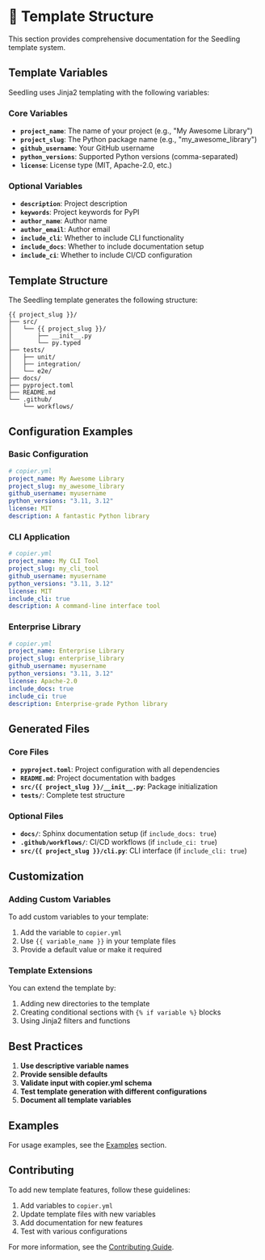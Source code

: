 # 📁 Template Structure

This section provides comprehensive documentation for the Seedling template system.

## Template Variables

Seedling uses Jinja2 templating with the following variables:

### Core Variables

- **`project_name`**: The name of your project (e.g., "My Awesome Library")
- **`project_slug`**: The Python package name (e.g., "my_awesome_library")
- **`github_username`**: Your GitHub username
- **`python_versions`**: Supported Python versions (comma-separated)
- **`license`**: License type (MIT, Apache-2.0, etc.)

### Optional Variables

- **`description`**: Project description
- **`keywords`**: Project keywords for PyPI
- **`author_name`**: Author name
- **`author_email`**: Author email
- **`include_cli`**: Whether to include CLI functionality
- **`include_docs`**: Whether to include documentation setup
- **`include_ci`**: Whether to include CI/CD configuration

## Template Structure

The Seedling template generates the following structure:

```
{{ project_slug }}/
├── src/
│   └── {{ project_slug }}/
│       ├── __init__.py
│       └── py.typed
├── tests/
│   ├── unit/
│   ├── integration/
│   └── e2e/
├── docs/
├── pyproject.toml
├── README.md
└── .github/
    └── workflows/
```

## Configuration Examples

### Basic Configuration

```yaml
# copier.yml
project_name: My Awesome Library
project_slug: my_awesome_library
github_username: myusername
python_versions: "3.11, 3.12"
license: MIT
description: A fantastic Python library
```

### CLI Application

```yaml
# copier.yml
project_name: My CLI Tool
project_slug: my_cli_tool
github_username: myusername
python_versions: "3.11, 3.12"
license: MIT
include_cli: true
description: A command-line interface tool
```

### Enterprise Library

```yaml
# copier.yml
project_name: Enterprise Library
project_slug: enterprise_library
github_username: myusername
python_versions: "3.11, 3.12"
license: Apache-2.0
include_docs: true
include_ci: true
description: Enterprise-grade Python library
```

## Generated Files

### Core Files

- **`pyproject.toml`**: Project configuration with all dependencies
- **`README.md`**: Project documentation with badges
- **`src/{{ project_slug }}/__init__.py`**: Package initialization
- **`tests/`**: Complete test structure

### Optional Files

- **`docs/`**: Sphinx documentation setup (if `include_docs: true`)
- **`.github/workflows/`**: CI/CD workflows (if `include_ci: true`)
- **`src/{{ project_slug }}/cli.py`**: CLI interface (if `include_cli: true`)

## Customization

### Adding Custom Variables

To add custom variables to your template:

1. Add the variable to `copier.yml`
2. Use `{{ variable_name }}` in your template files
3. Provide a default value or make it required

### Template Extensions

You can extend the template by:

1. Adding new directories to the template
2. Creating conditional sections with `{% if variable %}` blocks
3. Using Jinja2 filters and functions

## Best Practices

1. **Use descriptive variable names**
2. **Provide sensible defaults**
3. **Validate input with copier.yml schema**
4. **Test template generation with different configurations**
5. **Document all template variables**

## Examples

For usage examples, see the [Examples](../examples.md) section.

## Contributing

To add new template features, follow these guidelines:

1. Add variables to `copier.yml`
2. Update template files with new variables
3. Add documentation for new features
4. Test with various configurations

For more information, see the [Contributing Guide](../contributing.md).

